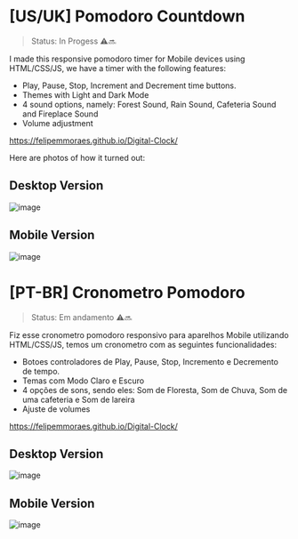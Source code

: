 # [US/UK] Pomodoro Countdown

>Status: In Progess ⚠🔜

I made this responsive pomodoro timer for Mobile devices using HTML/CSS/JS, we have a timer with the following features:
- Play, Pause, Stop, Increment and Decrement time buttons.
- Themes with Light and Dark Mode
- 4 sound options, namely: Forest Sound, Rain Sound, Cafeteria Sound and Fireplace Sound
- Volume adjustment

https://felipemmoraes.github.io/Digital-Clock/

Here are photos of how it turned out:

## Desktop Version
![image]()

## Mobile Version
![image]()


# [PT-BR] Cronometro Pomodoro

>Status: Em andamento ⚠🔜

Fiz esse cronometro pomodoro responsivo para aparelhos Mobile utilizando HTML/CSS/JS, temos um cronometro com as seguintes funcionalidades:
- Botoes controladores de Play, Pause, Stop, Incremento e Decremento de tempo.
- Temas com Modo Claro e Escuro
- 4 opções de sons, sendo eles: Som de Floresta, Som de Chuva, Som de uma cafeteria e Som de lareira
- Ajuste de volumes 

https://felipemmoraes.github.io/Digital-Clock/

## Desktop Version
![image]()


## Mobile Version
![image]()
